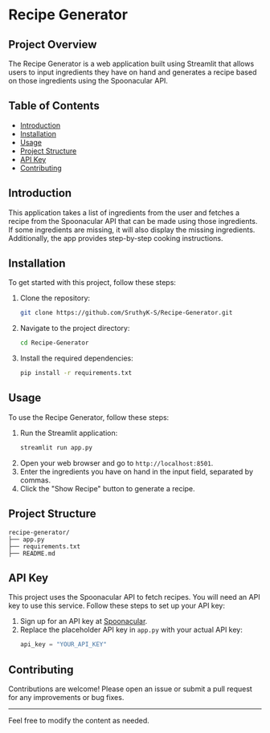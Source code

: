 
# Recipe Generator

## Project Overview

The Recipe Generator is a web application built using Streamlit that allows users to input ingredients they have on hand and generates a recipe based on those ingredients using the Spoonacular API.

## Table of Contents

- [Introduction](#introduction)
- [Installation](#installation)
- [Usage](#usage)
- [Project Structure](#project-structure)
- [API Key](#api-key)
- [Contributing](#contributing)

## Introduction

This application takes a list of ingredients from the user and fetches a recipe from the Spoonacular API that can be made using those ingredients. If some ingredients are missing, it will also display the missing ingredients. Additionally, the app provides step-by-step cooking instructions.

## Installation

To get started with this project, follow these steps:

1. Clone the repository:
    ```sh
    git clone https://github.com/SruthyK-S/Recipe-Generator.git
    ```
2. Navigate to the project directory:
    ```sh
    cd Recipe-Generator
    ```
3. Install the required dependencies:
    ```sh
    pip install -r requirements.txt
    ```

## Usage

To use the Recipe Generator, follow these steps:

1. Run the Streamlit application:
    ```sh
    streamlit run app.py
    ```
2. Open your web browser and go to `http://localhost:8501`.
3. Enter the ingredients you have on hand in the input field, separated by commas.
4. Click the "Show Recipe" button to generate a recipe.

## Project Structure

```
recipe-generator/
├── app.py
├── requirements.txt
├── README.md
```

## API Key

This project uses the Spoonacular API to fetch recipes. You will need an API key to use this service. Follow these steps to set up your API key:

1. Sign up for an API key at [Spoonacular](https://spoonacular.com/food-api).
2. Replace the placeholder API key in `app.py` with your actual API key:
    ```python
    api_key = "YOUR_API_KEY"
    ```

## Contributing

Contributions are welcome! Please open an issue or submit a pull request for any improvements or bug fixes.


---

Feel free to modify the content as needed.
